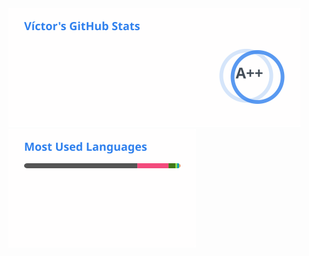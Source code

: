 <p align="left" style="display: table-cell; vertical-align: middle;">
  <picture><source srcset="img/stats_chartreuse-dark.svg" media="(prefers-color-scheme: dark)" /><source srcset="img/stats_default.svg" media="(prefers-color-scheme: light), (prefers-color-scheme: no-preference)" /><img height="190em" src="img/stats_default.svg" /></picture><picture><source srcset="img/langs_chartreuse-dark.svg" media="(prefers-color-scheme: dark)" /><source srcset="img/langs_default.svg" media="(prefers-color-scheme: light), (prefers-color-scheme: no-preference)" /><img height="190em" src="img/langs_default.svg" /></picture>
</p>
